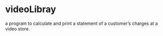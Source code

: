 # videoLibray
a program to calculate and print a statement of a customer’s charges at a video store.
